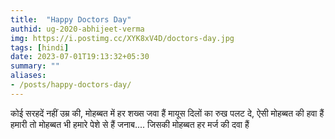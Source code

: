 ```yaml
---
title:  "Happy Doctors Day"
authid: ug-2020-abhijeet-verma
img: https://i.postimg.cc/XYK8xV4D/doctors-day.jpg
tags: [hindi]
date: 2023-07-01T19:13:32+05:30
summary: ""
aliases:
- /posts/happy-doctors-day/
---
```


कोई सरहदें नहीं उम्र की, मोहब्बत में हर शख्स जवा हैं 
मायूस दिलों का रुख पलट दे, ऐसी मोहब्बत की हवा हैं 
हमारी तो मोहब्बत भी हमारे पेशे से हैं जनाब....
जिसकी मोहब्बत हर मर्ज की दवा हैं 
<!--more-->
